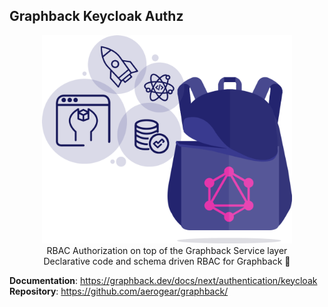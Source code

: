 ## Graphback Keycloak Authz
<p align="center">
  <img width="400" src="https://raw.githubusercontent.com/aerogear/graphback/master/website/static/img/logo.png"/>
  <br/>
  RBAC Authorization on top of the Graphback Service layer<br/>
  Declarative code and schema driven RBAC for Graphback 🚀
</p>

**Documentation**: https://graphback.dev/docs/next/authentication/keycloak
**Repository**: https://github.com/aerogear/graphback/
